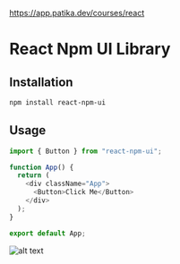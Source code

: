 https://app.patika.dev/courses/react

# React Npm UI Library

## Installation

```bash
npm install react-npm-ui
```

## Usage

```javascript
import { Button } from "react-npm-ui";

function App() {
  return (
    <div className="App">
      <Button>Click Me</Button>
    </div>
  );
}

export default App;
```
![alt text](./trap-button/src/images/readme.png)
